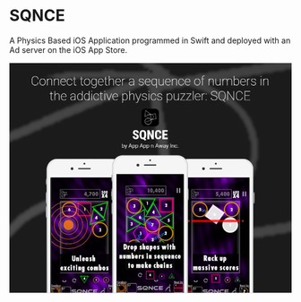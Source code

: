 # SQNCE
A Physics Based iOS Application programmed in Swift and deployed with an Ad server on the iOS App Store.

![Screenshot](Images/ScreenshotMain.png)
